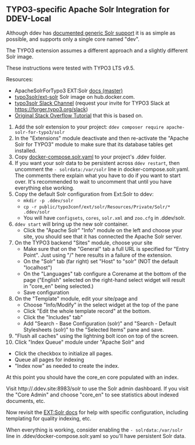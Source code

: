 ## TYPO3-specific Apache Solr Integration for DDEV-Local

Although ddev has [documented generic Solr support](https://ddev.readthedocs.io/en/stable/users/extend/additional-services/#apache-solr) it is as simple as possible, and supports only a single core named "dev". 

The TYPO3 extension assumes a different approach and a slightly different Solr image. 

These instructions were tested with TYPO3 LTS v9.5.

Resources:
* ApacheSolrForTypo3 EXT:Solr [docs (master)](https://docs.typo3.org/p/apache-solr-for-typo3/solr/master/en-us/)
* [typo3solr/ext-solr](https://hub.docker.com/r/typo3solr/ext-solr/) Solr image on hub.docker.com.
* [typo3solr Slack Channel](https://typo3.slack.com/messages/ext-solr/)  (request your invite for TYPO3 Slack at https://forger.typo3.org/slack)
* [Original Stack Overflow Tutorial](https://stackoverflow.com/questions/51479399/how-to-set-up-solr-server-for-typo3-using-ddev) that this is based on.

1. Add the solr extension to your project: `ddev composer require apache-solr-for-typo3/solr`
2. In the "Extensions" module deactivate and then re-activate the "Apache Solr for TYPO3" module to make sure that its database tables get installed.
3. Copy [docker-compose.solr.yaml](docker-compose.solr.yaml) to your project's .ddev folder.
4. If you want your solr data to be persistent across `ddev restart`, then uncomment the `- solrdata:/var/solr` line in docker-compose.solr.yaml. The comments there explain what you have to do if you want to start over. It's recommended to wait to uncomment that until you have everything else working.
5. Copy the default Solr configuration from Ext:Solr to ddev:
    * `mkdir -p .ddev/solr`
    * `cp -r public/typo3conf/ext/solr/Resources/Private/Solr/* .ddev/solr`
    * You will have `configsets`, `cores`, `solr.xml` and `zoo.cfg` in .ddev/solr.
6. `ddev start` will bring up the new solr container.
   * Click the "Apache Solr" "Info" module on the left and choose your site, you should see that it has connected the Apache Solr server.
7. On the TYPO3 backend "Sites" module, choose your site
   * Make sure that on the "General" tab a full URL is specified for "Entry Point". Just using "/" here results in a failure of the extension.
   * On the "Solr" tab (far right) set "Host" to "solr" (NOT the default "localhost")
   * On the "Languages" tab configure a Corename at the bottom of the page ("English" selected on the right-hand select widget will result in "core_en" being selected.)
   * Save configuration
8. On the "Template" module, edit your site/page and 
   * Choose "Info/Modify" in the select widget at the top of the pane
   * Click "Edit the whole template record" at the bottom. 
   * Click the "Includes" tab"
   * Add "Search - Base Configuration (solr)" and "Search - Default Stylesheets (solr)" to the "Selected Items" pane and save.
9. "Flush all caches" using the lightning bolt icon on top of the screen.
10. Click "Index Queue" module under "Apache Solr" and 
   * Click the checkbox to initialize all pages. 
   * Queue all pages for indexing
   * "Index now" as needed to create the index.
   
At this point you should have the core_en core populated with an index. 

Visit http://<project>.ddev.site:8983/solr to use the Solr admin dashboard. If you visit the "Core Admin" and choose "core_en" to see statistics about indexed documents, etc.

Now revisit the [EXT:Solr docs](https://docs.typo3.org/p/apache-solr-for-typo3/solr/master/en-us/Index.html)  for help with specific configuration, including templating for quality indexing, etc.

When everything is working, consider enabling the `- solrdata:/var/solr` line in .ddev/docker-compose.solr.yaml so you'll have persistent Solr data.

